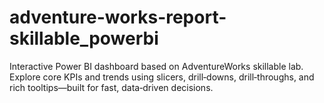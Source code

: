 # adventure-works-report-skillable_powerbi
Interactive Power BI dashboard based on AdventureWorks skillable lab. Explore core KPIs and trends using slicers, drill‑downs, drill‑throughs, and rich tooltips—built for fast, data‑driven decisions. 
